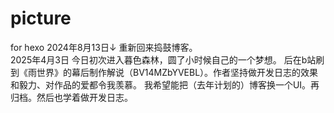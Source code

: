 # picture
for hexo
2024年8月13日↓
重新回来捣鼓博客。  
2025年4月3日
今日初次进入暮色森林，圆了小时候自己的一个梦想。
后在b站刷到《雨世界》的幕后制作解说（BV14MZbYVEBL）。作者坚持做开发日志的效果和毅力、对作品的爱都令我羡慕。
我希望能把（去年计划的）博客换一个UI。再归档。然后也学着做开发日志。
